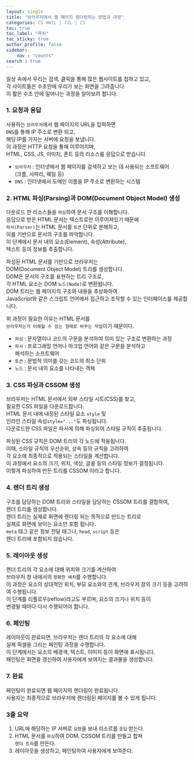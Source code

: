 ```yaml
---
layout: single
title: "브라우저에서 웹 페이지 렌더링하는 방법과 과정"
categories: CS #WIL | TIL | CS
toc: true
toc_label: "목차"
toc_sticky: true
author_profile: false
sidebar:
    nav : "counts"
search : true
---
```


일상 속에서 우리는 검색, 클릭을 통해 많은 웹사이트를 접하고 있고,   
각 사이트들은 수초안에 우리가 보는 화면을 그려줍니다.   
이 짧은 수초 안에 일어나는 과정을 알아보려 합니다.   

### 1. 요청과 응답
사용하는 `브라우저`에서 웹 페이지의 URL을 입력하면   
`DNS`를 통해 IP 주소로 변환 되고,   
해당 IP를 가지는 서버에 요청을 보냅니다.   
이 과정은 HTTP 요청을 통해 이루어지며,   
HTML, CSS, JS, 이미지, 폰트 등의 리소스를 응답으로 받습니다.

* `브라우저` : 
인터넷에서 웹 페이지를 검색하고 보는 데 사용되는 소프트웨어       
(크롬, 사파리, 웨일 등)      
* `DNS` : 
인터넷에서 도메인 이름을 IP 주소로 변환하는 시스템  

### 2. HTML 파싱(Parsing)과 DOM(Document Object Model) 생성
다운로드 한 리소스들을 `파싱`하여 문서 구조를 이해합니다.   
응답으로 받은 HTML 문서는 텍스트로만 이루어져있기 때문에   
`파서(Parser)`는 HTML 문서를 `토큰` 단위로 분해하고,   
이를 기반으로 문서의 구조를 파악합니다.   
이 단계에서 문서 내의 요소(Element), 속성(Attribute),   
텍스트 등의 정보를 추출합니다.

파싱된 HTML 문서를 기반으로 브라우저는   
DOM(Document Object Model) 트리를 생성합니다.   
DOM은 문서의 구조를 표현하는 트리 구조로,   
각 HTML 요소는 DOM `노드(Node)`로 변환됩니다.   
DOM 트리는 웹 페이지의 구조와 내용을 추상화하여      
JavaScript와 같은 스크립트 언어에서 접근하고 조작할 수 있는 인터페이스를 제공합니다.   

위 과정이 필요한 이유는 HTML 문서를   
`브라우저는가 이해할 수 있는 형태로 바꾸는 작업`이기 때문이다.

* `파싱` : 
문자열이나 코드의 구문을 분석하여 의미 있는 구조로 변환하는 과정
* `파서` : 
프로그래밍 언어나 마크업 언어와 같은 구문을 분석하고   
해석하는 소프트웨어
* `토큰` : 
문법적 의미를 갖는 코드의 최소 단위
* `노드` : 
문서 내의 요소를 나타내는 객체

### 3. CSS 파싱과 CSSOM 생성
브라우저는 HTML 문서에서 외부 스타일 시트(CSS)를 찾고,   
필요한 CSS 파일을 다운로드합니다.   
HTML 문서 내에 내장된 스타일 요소 `style` 및   
인라인 스타일 속성`style="..."`도 파싱됩니다.   
다운로드한 CSS 파일은 파서에 의해 파싱되어 스타일 규칙이 추출됩니다.

파싱된 CSS 규칙은 DOM 트리의 각 노드에 적용됩니다.      
이때, 스타일 규칙의 우선순위, 상속 등의 규칙을 고려하여          
각 요소에 최종적으로 적용되는 스타일을 계산합니다.     
이 과정에서 요소의 크기, 위치, 색상, 글꼴 등의 스타일 정보가 결정됩니다.   
이렇게 파싱하여 만든 트리를 CSSOM 이라고 합니다.   

### 4. 렌더 트리 생성
구조를 담당하는 DOM 트리와 스타일을 담당하는 CSSOM 트리를 결합하여,   
렌더 트리를 생성합니다.   
렌더 트리는 실제로 화면에 렌더링 되는 목적으로 만드는 트리로   
실제로 화면에 보이는 요소만 포함 됩니다.   
`meta` 태그 같은 정보 전달 태그나, `head`, `script` 등은   
렌더 트리에 포함되지 않습니다.

### 5. 레이아웃 생성
렌더 트리의 각 요소에 대해 위치와 크기를 계산하여   
브라우저 창 내에서의 `정확한 배치`를 수행합니다.   
이 과정은 요소의 상대적인 위치, 부모 요소와의 관계, 브라우저 창의 크기 등을 고려하여 수행됩니다.   
이 단계를 리플로우(reflow)라고도 부르며, 요소의 크기나 위치 등이   
변경될 때마다 다시 수행되어야 합니다.

### 6. 페인팅
레이아웃이 완료되면, 브라우저는 렌더 트리의 각 요소에 대해   
실제 픽셀을 그리는 페인팅 과정을 수행합니다.   
이 단계에서는 요소의 배경색, 텍스트, 이미지 등이 화면에 표시됩니다.   
페인팅은 화면을 갱신하여 사용자에게 보여지는 결과물을 생성합니다.

### 7. 완료
페인팅이 완료되면 웹 페이지의 렌더링이 완료됩니다.   
사용자는 최종적으로 브라우저에 렌더링된 페이지를 볼 수 있게 됩니다.

### 3줄 요약
1. URL에 해당하는 IP 서버로 `요청`을 보내 리소르를 `응답` 받는다.   
2. HTML 문서를 `파싱`하여 DOM, CSSOM 트리를 만들고 합쳐   
`렌더 트리`를 만든다.   
3. 레이아웃을 생성하고, 페인팅하여 사용자에게 보여준다.   